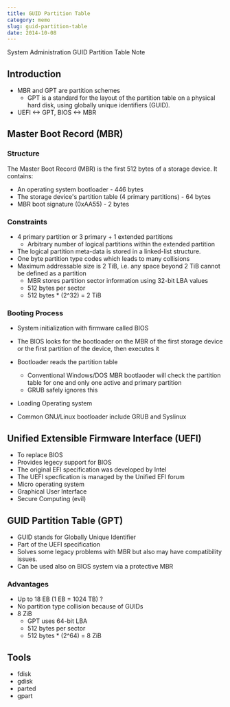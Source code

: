 ```yaml
---
title: GUID Partition Table
category: memo
slug: guid-partition-table
date: 2014-10-08
---
```

System Administration GUID Partition Table Note

## Introduction

-  MBR and GPT are partition schemes
   -  GPT is a standard for the layout of the partition table on a physical
      hard disk, using globally unique identifiers (GUID).
-  UEFI <-> GPT, BIOS <-> MBR

## Master Boot Record (MBR)

### Structure

The Master Boot Record (MBR) is the first 512 bytes of a storage device. It
contains:

-  An operating system bootloader - 446 bytes
-  The storage device's partition table (4 primary partitions) - 64 bytes
-  MBR boot signature (0xAA55) - 2 bytes

### Constraints

-  4 primary partition or 3 primary + 1 extended partitions
   -  Arbitrary number of logical partitions within the extended partition
-  The logical partition meta-data is stored in a linked-list structure.
-  One byte partition type codes which leads to many collisions
-  Maximum addressable size is 2 TiB, i.e. any space beyond 2 TiB cannot be
   defined as a partition
   -  MBR stores partition sector information using 32-bit LBA values
   -  512 bytes per sector
   -  512 bytes * (2^32) = 2 TiB

### Booting Process

-  System initialization with firmware called BIOS
-  The BIOS looks for the bootloader on the MBR of the first storage device or
   the first partition of the device, then executes it
-  Bootloader reads the partition table
   -  Conventional Windows/DOS MBR bootlaoder will check the partition table
      for one and only one active and primary partition
   -  GRUB safely ignores this
-  Loading Operating system

-  Common GNU/Linux bootloader include GRUB and Syslinux

## Unified Extensible Firmware Interface (UEFI)

-  To replace BIOS
-  Provides legecy support for BIOS
-  The original EFI specification was developed by Intel
-  The UEFI specfication is managed by the Unified EFI forum
-  Micro operating system
-  Graphical User Interface
-  Secure Computing (evil)

## GUID Partition Table (GPT)

-  GUID stands for Globally Unique Identifier
-  Part of the UEFI specification
-  Solves some legacy problems with MBR but also may have compatibility
   issues.
-  Can be used also on BIOS system via a protective MBR

### Advantages

-  Up to 18 EB (1 EB = 1024 TB) ?
-  No partition type collision because of GUIDs
-  8 ZiB
   -  GPT uses 64-bit LBA
   -  512 bytes per sector
   -  512 bytes * (2^64) = 8 ZiB

## Tools

-  fdisk
-  gdisk
-  parted
-  gpart
